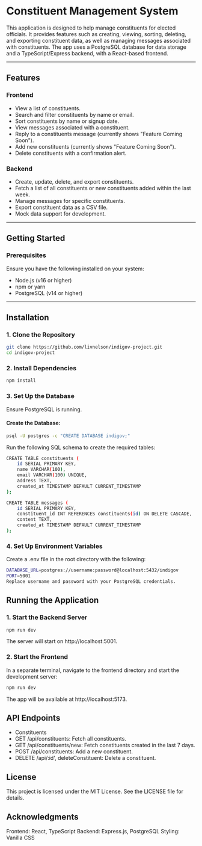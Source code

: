 # Constituent Management System

This application is designed to help manage constituents for elected officials. It provides features such as creating, viewing, sorting, deleting, and exporting constituent data, as well as managing messages associated with constituents. The app uses a PostgreSQL database for data storage and a TypeScript/Express backend, with a React-based frontend.

---

## Features

### Frontend
- View a list of constituents.
- Search and filter constituents by name or email.
- Sort constituents by name or signup date.
- View messages associated with a constituent.
- Reply to a constituents message (currently shows "Feature Coming Soon").
- Add new constituents (currently shows "Feature Coming Soon").
- Delete constituents with a confirmation alert.

### Backend
- Create, update, delete, and export constituents.
- Fetch a list of all constituents or new constituents added within the last week.
- Manage messages for specific constituents.
- Export constituent data as a CSV file.
- Mock data support for development.

---

## Getting Started

### Prerequisites

Ensure you have the following installed on your system:
- Node.js (v16 or higher)
- npm or yarn
- PostgreSQL (v14 or higher)

---

## Installation

### 1. Clone the Repository

```bash
git clone https://github.com/livnelson/indigov-project.git
cd indigov-project
```

### 2. Install Dependencies

```bash
npm install
```

### 3. Set Up the Database
Ensure PostgreSQL is running.

#### Create the Database:

```bash
psql -U postgres -c "CREATE DATABASE indigov;"
```
Run the following SQL schema to create the required tables:
```bash
CREATE TABLE constituents (
    id SERIAL PRIMARY KEY,
    name VARCHAR(100),
    email VARCHAR(100) UNIQUE,
    address TEXT,
    created_at TIMESTAMP DEFAULT CURRENT_TIMESTAMP
);

CREATE TABLE messages (
    id SERIAL PRIMARY KEY,
    constituent_id INT REFERENCES constituents(id) ON DELETE CASCADE,
    content TEXT,
    created_at TIMESTAMP DEFAULT CURRENT_TIMESTAMP
);
```

### 4. Set Up Environment Variables
Create a .env file in the root directory with the following:

```bash
DATABASE_URL=postgres://username:password@localhost:5432/indigov
PORT=5001
Replace username and password with your PostgreSQL credentials.
```

## Running the Application

### 1. Start the Backend Server
```bash
npm run dev
```
The server will start on http://localhost:5001.

### 2. Start the Frontend
In a separate terminal, navigate to the frontend directory and start the development server:

```bash
npm run dev
```
The app will be available at http://localhost:5173.

## API Endpoints
- Constituents
- GET /api/constituents: Fetch all constituents.
- GET /api/constituents/new: Fetch constituents created in the last 7 days.
- POST /api/constituents: Add a new constituent.
- DELETE /api/:id', deleteConstituent: Delete a constituent.

## License
This project is licensed under the MIT License. See the LICENSE file for details.

## Acknowledgments
Frontend: React, TypeScript
Backend: Express.js, PostgreSQL
Styling: Vanilla CSS
